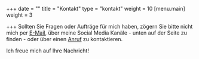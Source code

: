 +++
date = ""
title = "Kontakt"
type = "kontakt"
weight = 10
[menu.main]
weight = 3

+++
Sollten Sie Fragen oder Aufträge für mich haben, zögern Sie bitte nicht mich per <a href="mailto:mariafrank57@gmail.com">E-Mail</a>, über meine Social Media Kanäle - unten auf der Seite zu finden - oder über einen <a href="tel:+4917681329681">Anruf</a> zu kontaktieren. <br>

Ich freue mich auf Ihre Nachricht!

